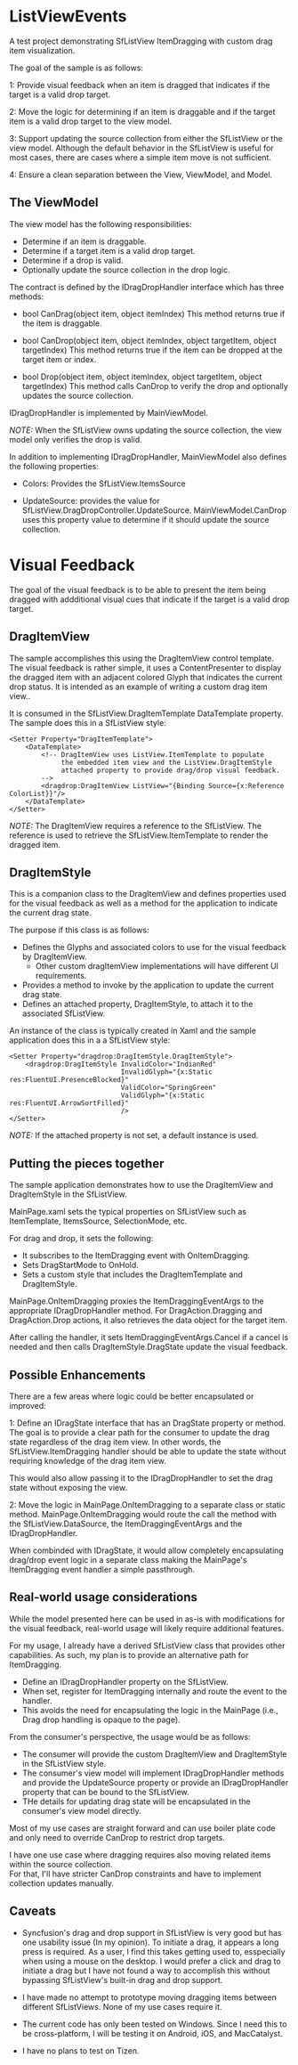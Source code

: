 # ListViewEvents
A test project demonstrating SfListView ItemDragging with custom drag item visualization.

The goal of the sample is as follows:

1: Provide visual feedback when an item is dragged that indicates
if the target is a valid drop target.

2: Move the logic for determining if an item is draggable and if the 
target item is a valid drop target to the view model.

3: Support updating the source collection from either the SfListView or the view model.
Although the default behavior in the SfListView is useful for most cases, there are 
cases where a simple item move is not sufficient.

4: Ensure a clean separation between the View, ViewModel, and Model.

## The ViewModel
The view model has the following responsibilities:

* Determine if an item is draggable.
* Determine if a target item is a valid drop target.
* Determine if a drop is valid.
* Optionally update the source collection in the drop logic.

The contract is defined by the IDragDropHandler interface which has three methods:
 * bool CanDrag(object item, object itemIndex)
 This method returns true if the item is draggable.

 * bool CanDrop(object item, object itemIndex, object targetItem, object targetIndex)
 This method returns true if the item can be dropped at the target item or index.

 * bool Drop(object item, object itemIndex, object targetItem, object targetIndex)
 This method calls CanDrop to verify the drop and optionally updates the source collection.

IDragDropHandler is implemented by MainViewModel.

*NOTE:* When the SfListView owns updating the source collection, the view model only verifies
the drop is valid.

In addition to implementing IDragDropHandler, MainViewModel also defines the following properties:

* Colors: Provides the SfListView.ItemsSource

* UpdateSource: provides the value for SfListView.DragDropController.UpdateSource.
MainViewModel.CanDrop uses this property value to determine if it should update the source collection.
 
# Visual Feedback
The goal of the visual feedback is to be able to present the item being dragged with 
addditional visual cues that indicate if the target is a valid drop target.

## DragItemView
The sample accomplishes this using the DragItemView control template. The visual feedback is 
rather simple, it uses a ContentPresenter to display the dragged item with an adjacent
colored Glyph that indicates the current drop status.  It is intended as an example of writing
a custom drag item view..

It is consumed in the SfListView.DragItemTemplate DataTemplate property. The sample
does this in a SfListView style:

```xaml
<Setter Property="DragItemTemplate">
    <DataTemplate>
        <!-- DragItemView uses ListView.ItemTemplate to populate
             the embedded item view and the ListView.DragItemStyle
             attached property to provide drag/drop visual feedback. 
        -->
        <dragdrop:DragItemView ListView="{Binding Source={x:Reference ColorList}}"/>
    </DataTemplate>
</Setter>
```
*NOTE:* The DragItemView requires a reference to the SfListView. The reference is used to
retrieve the SfListView.ItemTemplate to render the dragged item.

## DragItemStyle
This is a companion class to the DragItemView and defines properties used for the visual feedback
as well as a method for the application to indicate the current drag state.

The purpose if this class is as follows:

* Defines the Glyphs and associated colors to use for the visual feedback by DragItemView.
  * Other custom dragItemView implementations will have different UI requirements.
* Provides a method to invoke by the application to update the current drag state.
* Defines an attached property, DragItemStyle, to attach it to the associated SfListView.

An instance of the class is typically created in Xaml and the sample application does this
in a a SfListView style:

```xaml
<Setter Property="dragdrop:DragItemStyle.DragItemStyle">
    <dragdrop:DragItemStyle InvalidColor="IndianRed"
                            InvalidGlyph="{x:Static res:FluentUI.PresenceBlocked}"
                            ValidColor="SpringGreen"
                            ValidGlyph="{x:Static res:FluentUI.ArrowSortFilled}"
                            />
</Setter>
```
*NOTE:* If the attached property is not set, a default instance is used.

## Putting the pieces together
The sample application demonstrates how to use the DragItemView and DragItemStyle in the SfListView.

MainPage.xaml sets the typical properties on SfListView such as ItemTemplate, ItemsSource, SelectionMode, etc.

For drag and drop, it sets the following:
* It subscribes to the ItemDragging event with OnItemDragging.
* Sets DragStartMode to OnHold.
* Sets a custom style that includes the DragItemTemplate and DragItemStyle.

MainPage.OnItemDragging proxies the ItemDraggingEventArgs to the appropriate IDragDropHandler method.
For DragAction.Dragging and DragAction.Drop actions, it also retrieves the data object for the target item.

After calling the handler, it sets ItemDraggingEventArgs.Cancel if a cancel is needed and then calls
DragItemStyle.DragState update the visual feedback.

## Possible Enhancements
There are a few areas where logic could be better encapsulated or improved:

1: Define an IDragState interface that has an DragState property or method.
The goal is to provide a clear path for the consumer to update the drag state regardless of the drag item view.
In other words, the SfListView.ItemDragging handler should be able to update the state without 
requiring knowledge of the drag item view.

This would also allow passing it to the IDragDropHandler to set the drag state without exposing the view.

2: Move the logic in MainPage.OnItemDragging to a separate class or static method.
MainPage.OnItemDragging would route the call the method with the SfListView.DataSource, the ItemDraggingEventArgs 
and the IDragDropHandler.

When combinded with IDragState, it would allow completely encapsulating drag/drop event logic in a separate class
making the MainPage's ItemDragging event handler a simple passthrough.

## Real-world usage considerations
While the model presented here can be used in as-is with modifications for the visual feedback,
real-world usage will likely require additional features.

For my usage, I already have a derived SfListView class that provides other capabilities. 
As such, my plan is to provide an alternative path for ItemDragging.
* Define an IDragDropHandler property on the SfListView.
* When set, register for ItemDragging internally and route the event to the handler.
* This avoids the need for encapsulating the logic in the MainPage (i.e., Drag drop handling is opaque to the page).

From the consumer's perspective, the usage would be as follows:

* The consumer will provide the custom DragItemView and DragItemStyle in the SfListView style.
* The consumer's view model will implement IDragDropHandler methods and provide the UpdateSource property
  or provide an IDragDropHandler property that can be bound to the SfListView.
* THe details for updating drag state will be encapsulated in the consumer's view model directly.

Most of my use cases are straight forward and can use boiler plate code and only need to override CanDrop 
to restrict drop targets.

I have one use case where dragging requires also moving related items within the source collection.  
For that, I'll have stricter CanDrop constraints and have to implement collection updates manually.

## Caveats
* Syncfusion's drag and drop support in SfListView is very good but has one usability issue (In my opinion). 
To initiate a drag, it appears a long press is required. As a user, I find this takes getting used to, esspecially
when using a mouse on the desktop.  I would prefer a click and drag to initiate a drag but I have not found a way to
accomplish this without bypassing SfListView's built-in drag and drop support.

* I have made no attempt to prototype moving dragging items between different SfListViews. None of my use cases
require it.

* The current code has only been tested on Windows. Since I need this to be cross-platform, I will be testing it on
Android, iOS, and MacCatalyst.

* I have no plans to test on Tizen.

